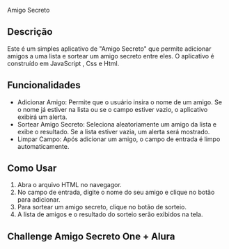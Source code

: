 Amigo Secreto

## Descrição

Este é um simples aplicativo de "Amigo Secreto" que permite adicionar amigos a uma lista e sortear um amigo secreto entre eles. O aplicativo é construído em JavaScript , Css e Html.
## Funcionalidades

- Adicionar Amigo: Permite que o usuário insira o nome de um amigo. Se o nome já estiver na lista ou se o campo estiver vazio, o aplicativo exibirá um alerta.
- Sortear Amigo Secreto: Seleciona aleatoriamente um amigo da lista e exibe o resultado. Se a lista estiver vazia, um alerta será mostrado.
- Limpar Campo: Após adicionar um amigo, o campo de entrada é limpo automaticamente.

## Como Usar

1. Abra o arquivo HTML no navegagor.
2. No campo de entrada, digite o nome do seu amigo e clique no botão para adicionar.
3. Para sortear um amigo secreto, clique no botão de sorteio.
4. A lista de amigos e o resultado do sorteio serão exibidos na tela.

## Challenge Amigo Secreto One + Alura
